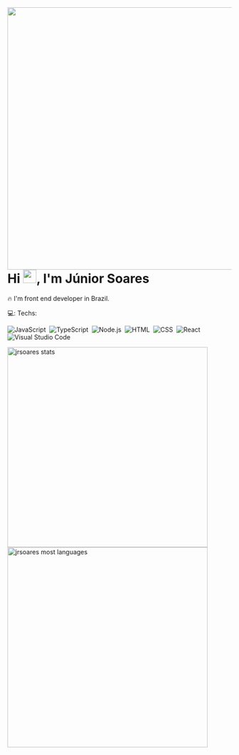<img align="right" height="590em" src="https://raw.githubusercontent.com/gist/jrsoares/777bfa33e67b5cb7bde3e78c652a2c6b/raw/e3ed2d5d79d5e582640264126f5358cde95bcde5/githubcard.svg"/>

<h1 align="left">Hi <img src="https://raw.githubusercontent.com/kaueMarques/kaueMarques/master/hi.gif" width="30px">, I'm Júnior Soares</h1>
🔥 I'm front end developer in Brazil.
<br>

💻: Techs:
<br>

![JavaScript](https://img.shields.io/badge/-JavaScript-05122A?style=flat&logo=javascript)&nbsp;
![TypeScript](https://img.shields.io/badge/-TypeScript-05122A?style=flat&logo=typescript)&nbsp;
![Node.js](https://img.shields.io/badge/-Node.js-05122A?style=flat&logo=node.js)&nbsp;
![HTML](https://img.shields.io/badge/-HTML-05122A?style=flat&logo=HTML5)&nbsp;
![CSS](https://img.shields.io/badge/-CSS-05122A?style=flat&logo=CSS3&logoColor=1572B6)&nbsp;
![React](https://img.shields.io/badge/-React-05122A?style=flat&logo=react)&nbsp;
![Visual Studio Code](https://img.shields.io/badge/-Visual%20Studio%20Code-05122A?style=flat&logo=visual-studio-code&logoColor=007ACC)&nbsp;

<img align="left" width="450em" src="https://github-readme-stats.vercel.app/api?username=jrsoares&show_icons=true" alt="jrsoares stats"/>

<br><br>

<img align="left" width="450em" src="https://github-readme-stats.vercel.app/api/top-langs/?username=jrsoares&layout=compact" alt="jrsoares most languages"/>
